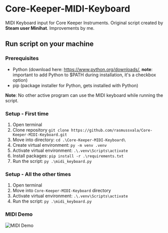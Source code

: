 # Core-Keeper-MIDI-Keyboard

MIDI Keyboard input for Core Keeper Instruments. Original script created by **Steam user Minihat**. Improvements by me.

## Run script on your machine

### Prerequisites

- Python (download here: https://www.python.org/downloads/, **note**: important to add Python to $PATH during installation, it's a checkbox option)
- pip (package installer for Python, gets installed with Python)

**Note**: No other active program can use the MIDI keyboard while running the script.

### Setup - First time

1. Open terminal
2. Clone repository `git clone https://github.com/rasmussvala/Core-Keeper-MIDI-Keyboard.git`
3. Move into directory: `cd .\Core-Keeper-MIDI-Keyboard\` 
4. Create virtual environment: `py -m venv .venv`
5. Activate virtual environment: `.\.venv\Scripts\activate`
6. Install packages: `pip install -r .\requirements.txt`
7. Run the script: `py .\midi_keyboard.py`

### Setup - All the other times

1. Open terminal
2. Move into `Core-Keeper-MIDI-Keyboard` directory
3. Activate virtual environment: `.\.venv\Scripts\activate`
4. Run the script: `py .\midi_keyboard.py`

### MIDI Demo

![MIDI Demo](demo.gif)
